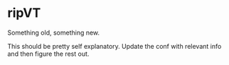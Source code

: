 # ripVT
Something old, something new.

This should be pretty self explanatory. Update the conf with relevant info and then figure the rest out.
